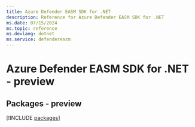 ```yaml
---
title: Azure Defender EASM SDK for .NET
description: Reference for Azure Defender EASM SDK for .NET
ms.date: 07/15/2024
ms.topic: reference
ms.devlang: dotnet
ms.service: defendereasm
---
```

# Azure Defender EASM SDK for .NET - preview
## Packages - preview
[!INCLUDE [packages](defender-easm-index.md)]